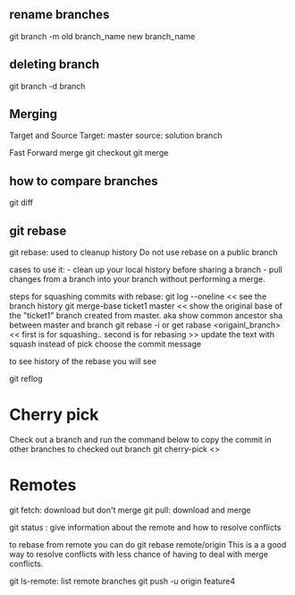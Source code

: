 ## rename branches
git branch -m old branch_name new branch_name

## deleting branch 
git branch -d branch

## Merging
Target and Source
Target: master
source: solution branch

Fast Forward merge
git checkout<target-branch>
git merge <source branch> 

## how to compare branches 
git diff <branch1> <branch2> 

## git rebase 
git rebase: used to cleanup history
Do not use rebase on a public branch 

cases to use it:
    - clean up your local history before sharing a branch 
    - pull changes from a branch into your branch without performing a merge.

steps for squashing commits with rebase:
git log --oneline    << see the branch history
git merge-base ticket1 master  << show the original base of the "ticket1" branch created from master. aka show common ancestor sha between master and branch
git rebase -i <commit-sha> or get rabase <origainl_branch> << first is for squashing.. second is for rebasing >>
update the text with squash instead of pick
choose the commit message

to see history of the rebase you will see 

git reflog 

# Cherry pick 

Check out a branch and run the command below to copy the commit in other branches to checked out branch
git cherry-pick <<commit hash >>

# Remotes
git fetch: download but don't merge 
git pull: download and merge

git status : give information about the remote and how to resolve conflicts 

to rebase from remote you can do 
git rebase remote/origin
This is a a good way to resolve conflicts with less chance of having to deal with merge conflicts.

git ls-remote: list remote branches
git push -u origin feature4 
